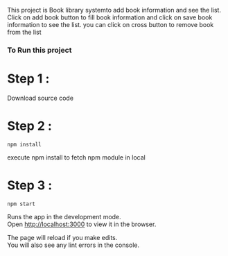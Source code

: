 This project is Book library systemto add book information and see the list. Click on add book button to fill book information and click on save book information to see the list. you can click on cross button to remove book from the list 

### To Run this project 
# Step 1 :
Download source code 

# Step 2 : 
 `npm install`  
 
 execute npm install to fetch npm module in local 
 
# Step 3 : 
`npm start` 

Runs the app in the development mode.<br />
Open [http://localhost:3000](http://localhost:3000) to view it in the browser.

The page will reload if you make edits.<br />
You will also see any lint errors in the console.
